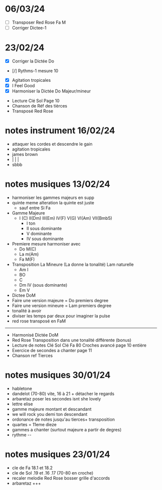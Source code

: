 # 06/03/24
- [ ] Transposer Red Rose Fa M
- [ ] Corriger Dictee-1 

# 23/02/24
- [X] Corriger la Dictée Do
- [/] Rythms-1 mesure 10
- [X] Agitation tropicales
- [X] I Feel Good
- [X] Harmoniser la Dictée Do Majeur/mineur
- Lecture Clé Sol Page 10
- Chanson de Réf des tièrces
- Transposé Red Rose

# notes instrument 16/02/24
- attaquer les cordes et descendre le gain
- agitation tropicales
- james brown 
- |   |   |
- sbbb 

# notes musiques 13/02/24
- harmoniser les gammes majeurs en supp
- quinte meme alteration la quinte est juste
  - sauf entre Si Fa
- Gamme Majeure 
  - I (C) II(Dm) III(Em) IV(F) V(G) VI(Am) VII(Bmb5) 
    - I ton
    - II sous dominante
    - V dominante
    - IV sous dominante
- Premiere mesure harmoniser avec 
    - Do M(C)
    - La m(Am)
    - Fa M(F)
- Transposition La Mineure (La donne la tonalité) Lam naturelle
    - Am I
    - BO 
    - C
    - Dm IV (sous dominante)
    - Em V
- Dictee DoM
- Faire une version majeure = Do premiers degree
- Faire une version mineure = Lam premiers degree
- tonalité à avoir
- diviser les temps par deux pour imaginer la pulse 
- red rose transposé en FaM
___
- Harmonisé Dictée DoM 
- Red Rose Transposition dans une tonalité différente (bonus)
- Lecture de notes Clé Sol Clé Fa 80 Croches avancé page 10 entière
- Exercice de secondes a chanter page 11
- Chanson ref Tierces

# notes musiques 30/01/24
- habletone
- dandelot (70-80) vite, 16 à 21 + détacher le regards
- arbaretaz poser les secondes isnt she lovely
- lettre elise 
- gamme majeure montant et descandant
- we will rock you demi ton descendant
- ordonance de notes jusqu'au tierces+ transposition
- quartes = 11eme dieze
- gammes a chanter (surtout majeure a partir de degres)
- rythme --

# notes musiques 23/01/24
- cle de Fa 18.1 et 18.2
- cle de Sol .19 et .16 .17 (70-80 en croche) 
- recaler melodie Red Rose bosser grille d'accords
- arbaretaz +++